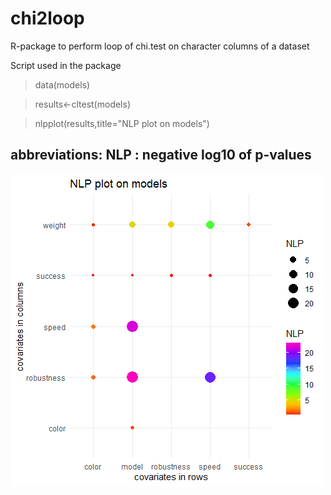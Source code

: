 # chi2loop
R-package to perform loop of chi.test on character columns of a dataset 

Script used in the package

> data(models)

> results<-cltest(models)

> nlpplot(results,title="NLP plot on models")

## abbreviations: NLP : negative log10 of p-values

![nlpplot](https://github.com/cdesterke/chi2loop/blob/main/nlpplot.png)




